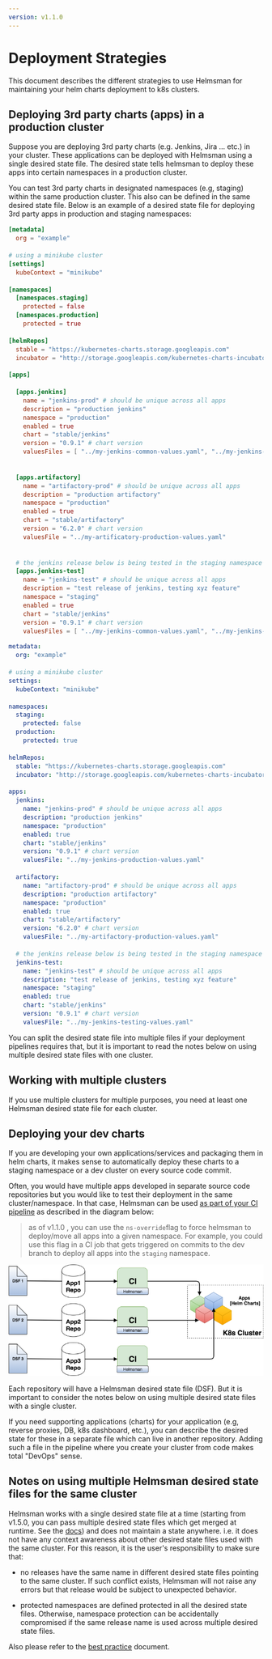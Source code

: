 ```yaml
---
version: v1.1.0
---
```


# Deployment Strategies

This document describes the different strategies to use Helmsman for maintaining your helm charts deployment to k8s clusters.

## Deploying 3rd party charts (apps) in a production cluster

Suppose you are deploying 3rd party charts (e.g. Jenkins, Jira ... etc.) in your cluster. These applications can be deployed with Helmsman using a single desired state file. The desired state tells helmsman to deploy these apps into certain namespaces in a production cluster.

You can test 3rd party charts in designated namespaces (e.g, staging) within the same production cluster. This also can be defined in the same desired state file. Below is an example of a desired state file for deploying 3rd party apps in production and staging namespaces:

```toml
[metadata]
  org = "example"

# using a minikube cluster
[settings]
  kubeContext = "minikube"

[namespaces]
  [namespaces.staging]
    protected = false
  [namespaces.production]
    protected = true

[helmRepos]
  stable = "https://kubernetes-charts.storage.googleapis.com"
  incubator = "http://storage.googleapis.com/kubernetes-charts-incubator"

[apps]

  [apps.jenkins]
    name = "jenkins-prod" # should be unique across all apps
    description = "production jenkins"
    namespace = "production"
    enabled = true
    chart = "stable/jenkins"
    version = "0.9.1" # chart version
    valuesFiles = [ "../my-jenkins-common-values.yaml", "../my-jenkins-production-values.yaml" ]


  [apps.artifactory]
    name = "artifactory-prod" # should be unique across all apps
    description = "production artifactory"
    namespace = "production"
    enabled = true
    chart = "stable/artifactory"
    version = "6.2.0" # chart version
    valuesFile = "../my-artificatory-production-values.yaml"


  # the jenkins release below is being tested in the staging namespace
  [apps.jenkins-test]
    name = "jenkins-test" # should be unique across all apps
    description = "test release of jenkins, testing xyz feature"
    namespace = "staging"
    enabled = true
    chart = "stable/jenkins"
    version = "0.9.1" # chart version
    valuesFiles = [ "../my-jenkins-common-values.yaml", "../my-jenkins-testing-values.yaml" ]
```

```yaml
metadata:
  org: "example"

# using a minikube cluster
settings:
  kubeContext: "minikube"

namespaces:
  staging:
    protected: false
  production:
    protected: true

helmRepos:
  stable: "https://kubernetes-charts.storage.googleapis.com"
  incubator: "http://storage.googleapis.com/kubernetes-charts-incubator"

apps:
  jenkins:
    name: "jenkins-prod" # should be unique across all apps
    description: "production jenkins"
    namespace: "production"
    enabled: true
    chart: "stable/jenkins"
    version: "0.9.1" # chart version
    valuesFile: "../my-jenkins-production-values.yaml"

  artifactory:
    name: "artifactory-prod" # should be unique across all apps
    description: "production artifactory"
    namespace: "production"
    enabled: true
    chart: "stable/artifactory"
    version: "6.2.0" # chart version
    valuesFile: "../my-artifactory-production-values.yaml"

  # the jenkins release below is being tested in the staging namespace
  jenkins-test:
    name: "jenkins-test" # should be unique across all apps
    description: "test release of jenkins, testing xyz feature"
    namespace: "staging"
    enabled: true
    chart: "stable/jenkins"
    version: "0.9.1" # chart version
    valuesFile: "../my-jenkins-testing-values.yaml"

```

You can split the desired state file into multiple files if your deployment pipelines requires that, but it is important to read the notes below on using multiple desired state files with one cluster.

## Working with multiple clusters

If you use multiple clusters for multiple purposes, you need at least one Helmsman desired state file for each cluster.


## Deploying your dev charts

If you are developing your own applications/services and packaging them in helm charts, it makes sense to automatically deploy these charts to a staging namespace or a dev cluster on every source code commit.

Often, you would have multiple apps developed in separate source code repositories but you would like to test their deployment in the same cluster/namespace. In that case, Helmsman can be used [as part of your CI pipeline](how_to/deployments/ci.md) as described in the diagram below:

> as of v1.1.0 , you can use the `ns-override`flag to force helmsman to deploy/move all apps into a given namespace. For example, you could use this flag in a CI job that gets triggered on commits to the dev branch to deploy all apps into the `staging` namespace.

![multi-DSF](images/multi-DSF.png)

Each repository will have a Helmsman desired state file (DSF). But it is important to consider the notes below on using multiple desired state files with a single cluster.

If you need supporting applications (charts) for your application (e.g, reverse proxies, DB, k8s dashboard, etc.), you can describe the desired state for these in a separate file which can live in another repository. Adding such a file in the pipeline where you create your cluster from code makes total "DevOps" sense.

## Notes on using multiple Helmsman desired state files for the same cluster

Helmsman works with a single desired state file at a time (starting from v1.5.0, you can pass multiple desired state files which get merged at runtime. See the [docs](how_to/misc/merge_desired_state_files.md)) and does not maintain a state anywhere. i.e. it does not have any context awareness about other desired state files used with the same cluster. For this reason, it is the user's responsibility to make sure that:

- no releases have the same name in different desired state files pointing to the same cluster. If such conflict exists, Helmsman will not raise any errors but that release would be subject to unexpected behavior.

- protected namespaces are defined protected in all the desired state files. Otherwise, namespace protection can be accidentally compromised if the same release name is used across multiple desired state files.

Also please refer to the [best practice](best_practice.md) document.
